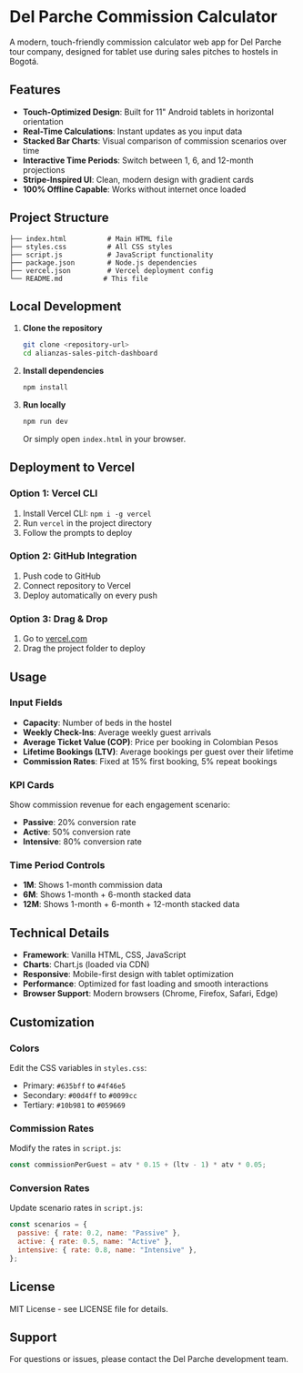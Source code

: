 # Del Parche Commission Calculator

A modern, touch-friendly commission calculator web app for Del Parche tour company, designed for tablet use during sales pitches to hostels in Bogotá.

## Features

- **Touch-Optimized Design**: Built for 11" Android tablets in horizontal orientation
- **Real-Time Calculations**: Instant updates as you input data
- **Stacked Bar Charts**: Visual comparison of commission scenarios over time
- **Interactive Time Periods**: Switch between 1, 6, and 12-month projections
- **Stripe-Inspired UI**: Clean, modern design with gradient cards
- **100% Offline Capable**: Works without internet once loaded

## Project Structure

```
├── index.html          # Main HTML file
├── styles.css          # All CSS styles
├── script.js           # JavaScript functionality
├── package.json        # Node.js dependencies
├── vercel.json         # Vercel deployment config
└── README.md          # This file
```

## Local Development

1. **Clone the repository**
   ```bash
   git clone <repository-url>
   cd alianzas-sales-pitch-dashboard
   ```

2. **Install dependencies**
   ```bash
   npm install
   ```

3. **Run locally**
   ```bash
   npm run dev
   ```
   Or simply open `index.html` in your browser.

## Deployment to Vercel

### Option 1: Vercel CLI
1. Install Vercel CLI: `npm i -g vercel`
2. Run `vercel` in the project directory
3. Follow the prompts to deploy

### Option 2: GitHub Integration
1. Push code to GitHub
2. Connect repository to Vercel
3. Deploy automatically on every push

### Option 3: Drag & Drop
1. Go to [vercel.com](https://vercel.com)
2. Drag the project folder to deploy

## Usage

### Input Fields
- **Capacity**: Number of beds in the hostel
- **Weekly Check-Ins**: Average weekly guest arrivals
- **Average Ticket Value (COP)**: Price per booking in Colombian Pesos
- **Lifetime Bookings (LTV)**: Average bookings per guest over their lifetime
- **Commission Rates**: Fixed at 15% first booking, 5% repeat bookings

### KPI Cards
Show commission revenue for each engagement scenario:
- **Passive**: 20% conversion rate
- **Active**: 50% conversion rate  
- **Intensive**: 80% conversion rate

### Time Period Controls
- **1M**: Shows 1-month commission data
- **6M**: Shows 1-month + 6-month stacked data
- **12M**: Shows 1-month + 6-month + 12-month stacked data

## Technical Details

- **Framework**: Vanilla HTML, CSS, JavaScript
- **Charts**: Chart.js (loaded via CDN)
- **Responsive**: Mobile-first design with tablet optimization
- **Performance**: Optimized for fast loading and smooth interactions
- **Browser Support**: Modern browsers (Chrome, Firefox, Safari, Edge)

## Customization

### Colors
Edit the CSS variables in `styles.css`:
- Primary: `#635bff` to `#4f46e5`
- Secondary: `#00d4ff` to `#0099cc`
- Tertiary: `#10b981` to `#059669`

### Commission Rates
Modify the rates in `script.js`:
```javascript
const commissionPerGuest = atv * 0.15 + (ltv - 1) * atv * 0.05;
```

### Conversion Rates
Update scenario rates in `script.js`:
```javascript
const scenarios = {
  passive: { rate: 0.2, name: "Passive" },
  active: { rate: 0.5, name: "Active" },
  intensive: { rate: 0.8, name: "Intensive" },
};
```

## License

MIT License - see LICENSE file for details.

## Support

For questions or issues, please contact the Del Parche development team.
